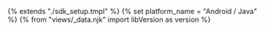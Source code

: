 {% extends "./sdk_setup.tmpl" %}
{% set platform_name = "Android / Java" %}
{% from "views/_data.njk" import libVersion as version %}
